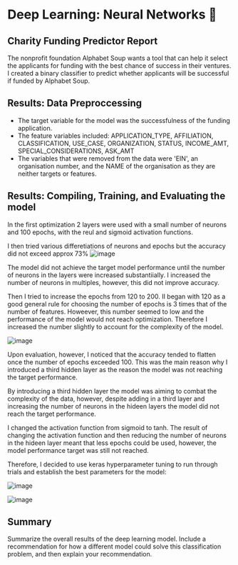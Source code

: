 # Deep Learning: Neural Networks 🧠
## Charity Funding Predictor Report


The nonprofit foundation Alphabet Soup wants a tool that can help it select the applicants for funding with the best chance of success in their ventures. I created a binary classifier to predict whether applicants will be successful if funded by Alphabet Soup.

## Results: Data Preproccessing 

- The target variable for the model was the successfulness of the funding application.
- The feature variables included: APPLICATION_TYPE, AFFILIATION, CLASSIFICATION, USE_CASE, ORGANIZATION, STATUS, INCOME_AMT, SPECIAL_CONSIDERATIONS, ASK_AMT   
- The variables that were removed from the data were 'EIN', an organisation number, and the NAME of the organisation as they are neither targets or features. 

## Results: Compiling, Training, and Evaluating the model
In the first optimization 2 layers were used with a small number of neurons and 100 epochs, with the reul and sigmoid activation functions. 

I then tried various differetiations of neurons and epochs but the accuracy did not exceed approx 73%
![image](https://user-images.githubusercontent.com/100214297/184418169-c24710a4-079b-4f76-8f25-1bd5754b8b34.png)

The model did not achieve the target model performance until the number of neurons in the layers were increased substantiially. I increased the number of neurons in multiples, however, this did not improve accuracy.

Then I tried to increase the epochs from 120 to 200. II began with 120 as a good general rule for choosing the number of epochs is 3 times that of the number of features. Howeever, this number seemed to low and the performance of the model would not reach optimization. Therefore I increased the number slightly to account for the complexity of the model. 

![image](https://user-images.githubusercontent.com/100214297/184417410-0480e54d-dc8f-4a98-b7e9-8546cb3371b0.png)

Upon evaluation, however, I noticed that the accuracy tended to flatten once the number of epochs exceeded 100. This was the main reason why I introduced a third hidden layer as the reason the model was not reaching the target performance. 

By introducing a third hidden layer the model was aiming to combat the complexity of the data, however, despite adding in a third layer and increasing the number of neurons in the hideen layers the model did not reach the target performance. 

I changed the activation function from sigmoid to tanh. The result of changing the activation function and then reducing the number of neurons in the hideen layer meant that less epochs could be used, however, the model performance target was still not reached. 

Therefore, I decided to use keras hyperparameter tuning to run through trials and establish the best parameters for the model:

![image](https://user-images.githubusercontent.com/100214297/184427274-30fdfe6f-dc70-43c4-9f89-9155a3efe2be.png)


![image](https://user-images.githubusercontent.com/100214297/184552446-e77ed410-374f-4303-ab07-438e3b7e320c.png)


## Summary 
Summarize the overall results of the deep learning model. Include a recommendation for how a different model could solve this classification problem, and then explain your recommendation.
